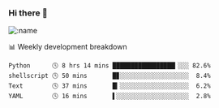 ### Hi there 👋

<!--
**lv2020/lv2020** is a ✨ _special_ ✨ repository because its `README.md` (this file) appears on your GitHub profile.

Here are some ideas to get you started:

- 🔭 I’m currently working on ...
- 🌱 I’m currently learning ...
- 👯 I’m looking to collaborate on ...
- 🤔 I’m looking for help with ...
- 💬 Ask me about ...
- 📫 How to reach me: ...
- 😄 Pronouns: ...
- ⚡ Fun fact: ...
-->
![:name](https://count.getloli.com/get/@:lv2020)
 <!-- waka-box start -->
📊 Weekly development breakdown
```text
Python      🕓 8 hrs 14 mins █████████████████▎░░░ 82.6%
shellscript 🕓 50 mins       █▊░░░░░░░░░░░░░░░░░░░  8.4%
Text        🕓 37 mins       █▎░░░░░░░░░░░░░░░░░░░  6.2%
YAML        🕓 16 mins       ▌░░░░░░░░░░░░░░░░░░░░  2.8%
```
<!-- Powered by https://github.com/YouEclipse/waka-box-go . -->
<!-- waka-box end -->
